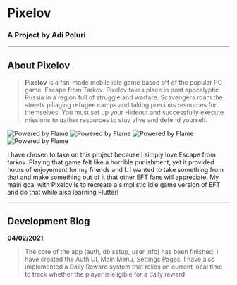 # Pixelov
### A Project by Adi Poluri
---
## About Pixelov
> **Pixelov** is a fan-made mobile idle game based off of the popular PC game, Escape from Tarkov. Pixelov takes place in post apocalyptic Russia in a region full of struggle and warfare. Scavengers roam the streets pillaging refugee camps and taking precious resources for themselves. You must set up your Hideout and successfully execute missions to gather resources to stay alive and defend yourself. 

![Powered by Flame](https://img.shields.io/badge/Powered%20by-%F0%9F%94%A5-orange.svg) ![Powered by Flame](https://img.shields.io/badge/Powered%20by-Flutter-blue) ![Powered by Flame](https://img.shields.io/badge/Powered%20by-Firebase-red) ![Powered by Flame](https://img.shields.io/badge/version%3A-BETA-orange)


I have chosen to take on this project because I simply love Escape from tarkov. Playing that game felt like a horrible punishment, yet it provided hours of enjoyement for my friends and I. I wanted to take something from that and make something out of it that other EFT fans will appreciate. My main goal with Pixelov is to recreate a simplistic idle game version of EFT and do that while also learning Flutter! 

---

## Development Blog

**04/02/2021**
> The core of the app (auth, db setup, user info) has been finished. I have created the Auth UI, Main Menu, Settings Pages. I have also implemented a Daily Reward system that relies on current local time to track whether the player is eligible for a daily reward